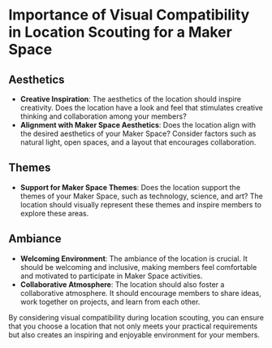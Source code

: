 # Importance of Visual Compatibility in Location Scouting for a Maker Space

## Aesthetics
- **Creative Inspiration**: The aesthetics of the location should inspire creativity. Does the location have a look and feel that stimulates creative thinking and collaboration among your members?
- **Alignment with Maker Space Aesthetics**: Does the location align with the desired aesthetics of your Maker Space? Consider factors such as natural light, open spaces, and a layout that encourages collaboration.

## Themes
- **Support for Maker Space Themes**: Does the location support the themes of your Maker Space, such as technology, science, and art? The location should visually represent these themes and inspire members to explore these areas.

## Ambiance
- **Welcoming Environment**: The ambiance of the location is crucial. It should be welcoming and inclusive, making members feel comfortable and motivated to participate in Maker Space activities.
- **Collaborative Atmosphere**: The location should also foster a collaborative atmosphere. It should encourage members to share ideas, work together on projects, and learn from each other.

By considering visual compatibility during location scouting, you can ensure that you choose a location that not only meets your practical requirements but also creates an inspiring and enjoyable environment for your members.
